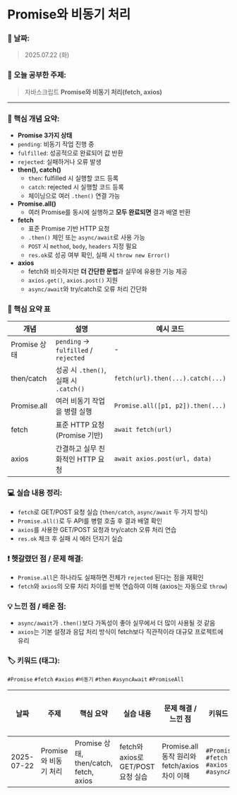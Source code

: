 # Promise와 비동기 처리

### 📅 날짜:

> 2025.07.22 (화)
> 

### 📘 오늘 공부한 주제:

> 자바스크립트 **Promise와 비동기 처리(fetch, axios)**
> 

---

### 📝 핵심 개념 요약:

- **Promise 3가지 상태**
- `pending`: 비동기 작업 진행 중
- `fulfilled`: 성공적으로 완료되어 값 반환
- `rejected`: 실패하거나 오류 발생
- **then(), catch()**
    - `then`: fulfilled 시 실행할 코드 등록
    - `catch`: rejected 시 실행할 코드 등록
    - 체이닝으로 여러 `.then()` 연결 가능
- **Promise.all()**
    - 여러 Promise를 동시에 실행하고 **모두 완료되면** 결과 배열 반환
- **fetch**
    - 표준 Promise 기반 HTTP 요청
    - `.then()` 체인 또는 `async/await`로 사용 가능
    - `POST` 시 `method`, `body`, `headers` 지정 필요
    - `res.ok`로 성공 여부 확인, 실패 시 `throw new Error()`
- **axios**
    - fetch와 비슷하지만 **더 간단한 문법**과 실무에 유용한 기능 제공
    - `axios.get()`, `axios.post()` 지원
    - `async/await`와 try/catch로 오류 처리 간단화

### 📌 핵심 요약 표

| 개념 | 설명 | 예시 코드 |
| --- | --- | --- |
| Promise 상태 | `pending` → `fulfilled` / `rejected` | - |
| then/catch | 성공 시 `.then()`, 실패 시 `.catch()` | `fetch(url).then(...).catch(...)` |
| Promise.all | 여러 비동기 작업을 병렬 실행 | `Promise.all([p1, p2]).then(...)` |
| fetch | 표준 HTTP 요청 (Promise 기반) | `await fetch(url)` |
| axios | 간결하고 실무 친화적인 HTTP 요청 | `await axios.post(url, data)` |

### 💻 실습 내용 정리:

- `fetch`로 GET/POST 요청 실습 (`then/catch`, `async/await` 두 가지 방식)
- `Promise.all()`로 두 API를 병렬 호출 후 결과 배열 확인
- `axios`를 사용한 GET/POST 요청과 try/catch 오류 처리 연습
- `res.ok` 체크 후 실패 시 에러 던지기 실습

### ❗ 헷갈렸던 점 / 문제 해결:

- `Promise.all`은 하나라도 실패하면 전체가 `rejected` 된다는 점을 재확인
- `fetch`와 `axios`의 오류 처리 차이를 반복 연습하여 이해 (axios는 자동으로 `throw`)

### 💡 느낀 점 / 배운 점:

- `async/await`가 `.then()`보다 가독성이 좋아 실무에서 더 많이 사용될 것 같음
- `axios`는 기본 설정과 응답 처리 방식이 fetch보다 직관적이라 대규모 프로젝트에 유리

### 🏷️ 키워드 (태그):

`#Promise` `#fetch` `#axios` `#비동기` `#then` `#asyncAwait` `#PromiseAll`

| 날짜 | 주제 | 핵심 요약 | 실습 내용 | 문제 해결 / 느낀 점 | 키워드 태그 | 복습 필요 |
| --- | --- | --- | --- | --- | --- | --- |
| 2025-07-22 | Promise와 비동기 처리 | Promise 상태, then/catch, fetch, axios | fetch와 axios로 GET/POST 요청 실습 | Promise.all 동작 원리와 fetch/axios 차이 이해 | `#Promise` `#fetch` `#axios` `#asyncAwait`   | ✅ |
